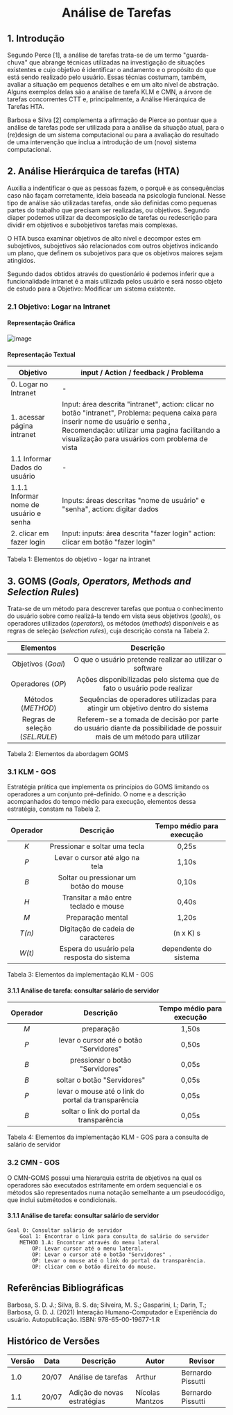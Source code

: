 # <center> Análise de Tarefas 

## 1. Introdução

Segundo Perce [1], a análise de tarefas trata-se de um termo "guarda-chuva" que abrange técnicas utilizadas na investigação de situações existentes e cujo objetivo é
identificar o andamento e o propósito do que está sendo realizado pelo usuário. Essas técnias costumam, também,
avaliar a situação em pequenos detalhes e em um alto nível de abstração. Alguns exemplos delas são a análise de tarefa KLM e CMN, a árvore de
tarefas concorrentes CTT e, principalmente, a Análise Hierárquica de Tarefas HTA.

Barbosa e Silva [2] complementa a afirmação de Pierce ao pontuar que a análise
de tarefas pode ser utilizada para a análise da situação atual, para o (re)design
de um sistema computacional ou para a avaliação do resultado de uma intervenção que inclua a introdução de um (novo) sistema
computacional.

## 2. Análise Hierárquica de tarefas (HTA)

Auxilia a indentificar o que as pessoas fazem, o porquê e as consequências caso não façam corretamente, ideia baseada na psicologia funcional. Nesse tipo de análise são utilizadas tarefas, onde são definidas como pequenas partes do trabalho que precisam ser realizadas, ou objetivos. Segundo diaper podemos utilizar da decomposição de tarefas ou redescrição para dividir em objetivos e subobjetivos tarefas mais complexas.

O HTA busca examinar objetivos de alto nível e decompor estes em subojetivos, subojetivos são relacionados com outros objetivos indicando um plano, que definem os subojetivos para que os objetivos maiores sejam atingidos.

Segundo dados obtidos através do questionário é podemos inferir que a funcionalidade intranet é a mais utilizada pelos usuário e será nosso objeto de estudo para a
Objetivo: Modificar um sistema existente.

### 2.1 Objetivo: Logar na Intranet

#### Representação Gráfica

![image](https://user-images.githubusercontent.com/60429513/180089432-2413ef7c-8188-4e37-88b7-f13d0ef10c1e.png)

#### Representação Textual

| Objetivo                               | input / Action / feedback / Problema                                                                                                                                                                                                 |
| -------------------------------------- | ------------------------------------------------------------------------------------------------------------------------------------------------------------------------------------------------------------------------------------ |
| 0. Logar no Intranet                   | -                                                                                                                                                                                                                                    |
| 1. acessar página intranet             | Input: área descrita "intranet", action: clicar no botão "intranet", Problema: pequena caixa para inserir nome de usuário e senha , Recomendação: utilizar uma pagina facilitando a visualização para usuários com problema de vista |
| 1.1 Informar Dados do usuário          | -                                                                                                                                                                                                                                    |
| 1.1.1 Informar nome de usuário e senha | Inputs: áreas descritas "nome de usuário" e "senha", action: digitar dados                                                                                                                                                           |
| 2. clicar em fazer login               | Input: inputs: área descrita "fazer login" action: clicar em botão "fazer login"                                                                                                                                                     |

Tabela 1: Elementos do objetivo - logar na intranet

## 3. GOMS (<i>Goals, Operators, Methods and Selection Rules</i>)

Trata-se de um método para descrever tarefas que pontua o conhecimento do usuário
sobre como realizá-la tendo em vista seus objetivos (<i>goals</i>), os operadores utilizados (<i>operators</i>),
os métodos (<i>methods</i>) disponíveis e as regras de seleção (<i>selection rules</i>), cuja descrição consta na Tabela 2.

|              Elementos              |                                                       Descrição                                                        |
|:-----------------------------------:|:----------------------------------------------------------------------------------------------------------------------:|
|      Objetivos (<i>Goal</i>)        |                                          O que o usuário pretende realizar ao utilizar o software                      |
|       Operadores (<i>OP</i>)        |                        Ações disponibilizadas pelo sistema que de fato o usuário pode realizar                         |
|       Métodos (<i>METHOD</i>)       |                     Sequências de operadores utilizadas para atingir um objetivo dentro do sistema                     |
| Regras de seleção (<i>SEL.RULE</i>) | Referem-se a tomada de decisão por parte do usuário diante da possibilidade de possuir mais de um método para utilizar |

Tabela 2: Elementos da abordagem GOMS

### 3.1 KLM - GOS

Estratégia prática que implementa os princípios do GOMS limitando os operadores a um conjunto pré-definido. O nome e a descrição
acompanhados do tempo médio para execução, elementos dessa estratégia, constam na Tabela 2.

| Operador |                 Descrição                  | Tempo médio para execução |
|:--------:|:------------------------------------------:|:-------------------------:|
|  _K_     |          Pressionar e soltar uma tecla     |               0,25s       |
|   _P_    |      Levar o cursor até algo na tela       |           1,10s           |
|   _B_    |   Soltar ou pressionar um botão do mouse   |           0,10s           |
|   _H_    |   Transitar a mão entre teclado e mouse    |           0,40s           |
|   _M_    |             Preparação mental              |           1,20s           |
|  _T(n)_  |     Digitação de cadeia de caracteres      |         (n x K) s         |
|  _W(t)_  | Espera do usuário pela resposta do sistema |   dependente do sistema   |

Tabela 3: Elementos da implementação KLM - GOS

#### 3.1.1 Análise de tarefa: consultar salário de servidor

| Operador |                      Descrição                      | Tempo médio para execução |
|:--------:|:---------------------------------------------------:|:-------------------------:|
|  _M_     |                           preparação                |             1,50s         |
|   _P_    |       levar o cursor até o botão "Servidores"       |           0,50s           |
|   _B_    |           pressionar o botão "Servidores"           |           0,05s           |
|   _B_    |             soltar o botão "Servidores"             |           0,05s           |
|   _P_    | levar o mouse até o link do portal da transparência |           0,05s           |
|   _B_    |      soltar o link do portal da transparência       |           0,05s           |

Tabela 4: Elementos da implementação KLM - GOS para a consulta de salário de servidor

### 3.2 CMN - GOS

O CMN-GOMS possui uma hierarquia estrita de objetivos na qual os operadores são executados
estritamente em ordem sequencial e os métodos são representados numa notação semelhante
a um pseudocódigo, que inclui submétodos e condicionais.

#### 3.1.1 Análise de tarefa: consultar salário de servidor

```
Goal 0: Consultar salário de servidor
    Goal 1: Encontrar o link para consulta do salário do servidor
    METHOD 1.A: Encontrar através do menu lateral
        OP: Levar cursor até o menu lateral.
        OP: Levar o cursor até o botão "Servidores" .
        OP: Levar o mouse até o link do portal da transparência.
        OP: clicar com o botão direito do mouse.
```

## Referências Bibliográficas

Barbosa, S. D. J.; Silva, B. S. da; Silveira, M. S.; Gasparini, I.; Darin, T.; Barbosa, G. D. J. (2021) Interação Humano-Computador e Experiência do usuário. Autopublicação. ISBN: 978-65-00-19677-1.R

## Histórico de Versões

| Versão  | Data  | Descrição                   | Autor           | Revisor           |
|---------|-------|-----------------------------|-----------------|-------------------|
| 1.0     | 20/07 | Análise de tarefas          | Arthur          | Bernardo Pissutti |
| 1.1     | 20/07 | Adição de novas estratégias | Nícolas Mantzos | Bernardo Pissutti |
